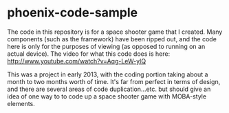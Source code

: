 phoenix-code-sample
===================

The code in this repository is for a space shooter game that I created. Many components (such as the framework) have been ripped out, and the code here is only for the purposes of viewing (as opposed to running on an actual device). The video for what this code does is here: http://www.youtube.com/watch?v=Aqg-LeW-ylQ

This was a project in early 2013, with the coding portion taking about a month to two months worth of time. It's far from perfect in terms of design, and there are several areas of code duplication...etc. but should give an idea of one way to to code up a space shooter game with MOBA-style elements.
